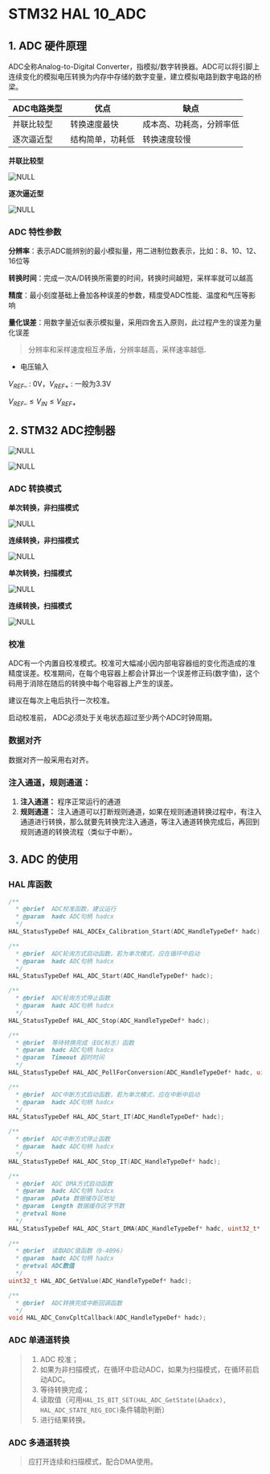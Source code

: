 #  STM32 HAL 10_ADC

## 1. ADC 硬件原理

ADC全称Analog-to-Digital Converter，指模拟/数字转换器。ADC可以将引脚上连续变化的模拟电压转换为内存中存储的数字变量，建立模拟电路到数字电路的桥梁。

| ADC电路类型 | 优点             | 缺点                     |
| ----------- | ---------------- | ------------------------ |
| 并联比较型  | 转换速度最快     | 成本高、功耗高，分辨率低 |
| 逐次逼近型  | 结构简单，功耗低 | 转换速度较慢             |

**并联比较型**

![NULL](picture_1.jpg)

**逐次逼近型**

![NULL](picture_2.jpg)

### ADC 特性参数

**分辨率**：表示ADC能辨别的最小模拟量，用二进制位数表示，比如：8、10、12、16位等

**转换时间**：完成一次A/D转换所需要的时间，转换时间越短，采样率就可以越高

**精度**：最小刻度基础上叠加各种误差的参数，精度受ADC性能、温度和气压等影响

**量化误差**：用数字量近似表示模拟量，采用四舍五入原则，此过程产生的误差为量化误差

> 分辨率和采样速度相互矛盾，分辨率越高，采样速率越低.

- 电压输入

$V_{REF–}$ : 0V，$V_{REF+}$ : 一般为3.3V

$V_{REF–}≤V_{IN}≤V_{REF+}$

## 2. STM32 ADC控制器

![NULL](picture_3.jpg)

![NULL](picture_4.jpg)

### ADC 转换模式

**单次转换，非扫描模式**

![NULL](picture_5.jpg)

**连续转换，非扫描模式**

![NULL](picture_6.jpg)

**单次转换，扫描模式**

![NULL](picture_7.jpg)

**连续转换，扫描模式**

![NULL](picture_8.jpg)

### 校准

ADC有一个内置自校准模式。校准可大幅减小因内部电容器组的变化而造成的准精度误差。校准期间，在每个电容器上都会计算出一个误差修正码(数字值)，这个码用于消除在随后的转换中每个电容器上产生的误差。

建议在每次上电后执行一次校准。

启动校准前， ADC必须处于关电状态超过至少两个ADC时钟周期。

### 数据对齐

数据对齐一般采用右对齐。

### 注入通道，规则通道：

1. **注入通道：**
   程序正常运行的通道
2. **规则通道：**
   注入通道可以打断规则通道，如果在规则通道转换过程中，有注入通道进行转换，那么就要先转换完注入通道，等注入通道转换完成后，再回到规则通道的转换流程（类似于中断）。

## 3. ADC 的使用

### HAL 库函数

```c
/**
  * @brief  ADC校准函数，建议运行
  * @param  hadc ADC句柄 hadcx
  */
HAL_StatusTypeDef HAL_ADCEx_Calibration_Start(ADC_HandleTypeDef* hadc);

/**
  * @brief  ADC轮询方式启动函数，若为单次模式，应在循环中启动
  * @param  hadc ADC句柄 hadcx
  */
HAL_StatusTypeDef HAL_ADC_Start(ADC_HandleTypeDef* hadc);

/**
  * @brief  ADC轮询方式停止函数
  * @param  hadc ADC句柄 hadcx
  */
HAL_StatusTypeDef HAL_ADC_Stop(ADC_HandleTypeDef* hadc);

/**
  * @brief  等待转换完成（EOC标志）函数
  * @param  hadc ADC句柄 hadcx
  * @param  Timeout 超时时间
  */
HAL_StatusTypeDef HAL_ADC_PollForConversion(ADC_HandleTypeDef* hadc, uint32_t Timeout);

/**
  * @brief  ADC中断方式启动函数，若为单次模式，应在中断中启动
  * @param  hadc ADC句柄 hadcx
  */
HAL_StatusTypeDef HAL_ADC_Start_IT(ADC_HandleTypeDef* hadc);

/**
  * @brief  ADC中断方式停止函数
  * @param  hadc ADC句柄 hadcx
  */
HAL_StatusTypeDef HAL_ADC_Stop_IT(ADC_HandleTypeDef* hadc);

/**
  * @brief  ADC DMA方式启动函数
  * @param  hadc ADC句柄 hadcx
  * @param  pData 数据缓存区地址
  * @param  Length 数据缓存区字节数
  * @retval None
  */
HAL_StatusTypeDef HAL_ADC_Start_DMA(ADC_HandleTypeDef* hadc, uint32_t* pData, uint32_t Length);
    
/**
  * @brief  读取ADC值函数（0-4096）
  * @param  hadc ADC句柄 hadcx
  * @retval ADC数值
  */
uint32_t HAL_ADC_GetValue(ADC_HandleTypeDef* hadc);

/**
  * @brief  ADC转换完成中断回调函数
  */
void HAL_ADC_ConvCpltCallback(ADC_HandleTypeDef* hadc);
```

### ADC 单通道转换

> 1. ADC 校准；
> 2. 如果为非扫描模式，在循环中启动ADC，如果为扫描模式，在循环前启动ADC。
> 3. 等待转换完成；
> 4. 读取值（可用`HAL_IS_BIT_SET(HAL_ADC_GetState(&hadcx), HAL_ADC_STATE_REG_EOC)`条件辅助判断）
> 5. 进行结果转换。

### ADC 多通道转换

> 应打开连续和扫描模式，配合DMA使用。
